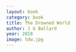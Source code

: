 ```yaml
---
layout: book
category: book
title: The Drowned World
author: J G Ballard
year: 2018
image: tdw.jpg
---
```


